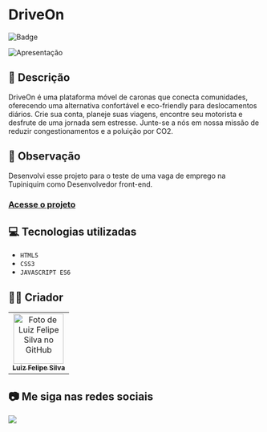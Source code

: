 # DriveOn

![Badge](http://img.shields.io/static/v1?label=STATUS&message=CONCLUIDO&color=GREEN&style=for-the-badge)

<img src="https://github.com/luizfelipe9627/driveon/blob/main/src/assets/img/apresentacao.gif" alt="Apresentação">

## 📄 Descrição

DriveOn é uma plataforma móvel de caronas que conecta comunidades, oferecendo uma alternativa confortável e eco-friendly para deslocamentos diários. Crie sua conta, planeje suas viagens, encontre seu motorista e desfrute de uma jornada sem estresse. Junte-se a nós em nossa missão de reduzir congestionamentos e a poluição por CO2. 

## 📑 Observação

Desenvolvi esse projeto para o teste de uma vaga de emprego na Tupiniquim como Desenvolvedor front-end.

### <a href="https://luizfelipe9627-driveon.netlify.app">Acesse o projeto</a>

## 💻 Tecnologias utilizadas

- `HTML5`
- `CSS3`
- `JAVASCRIPT ES6`

## 🧑‍💻 Criador

<table>
  <tr>
    <td align="center">
      <a href="https://github.com/luizfelipe9627">
        <img src="https://github.com/luizfelipe9627.png" width="100px;" alt="Foto de Luiz Felipe Silva no GitHub"/><br>
        <sub>
          <b>Luiz Felipe Silva</b>
        </sub>
      </a>
    </td>
  </tr>
</table>

## 📷 Me siga nas redes sociais<br>

<p align="left">
  <a href="https://www.linkedin.com/in/luizfelipe9627/" target="_blank"><img src="https://img.shields.io/badge/-LinkedIn-%230077B5?style=for-the-badge&logo=linkedin&logoColor=white"></a>
</p>
